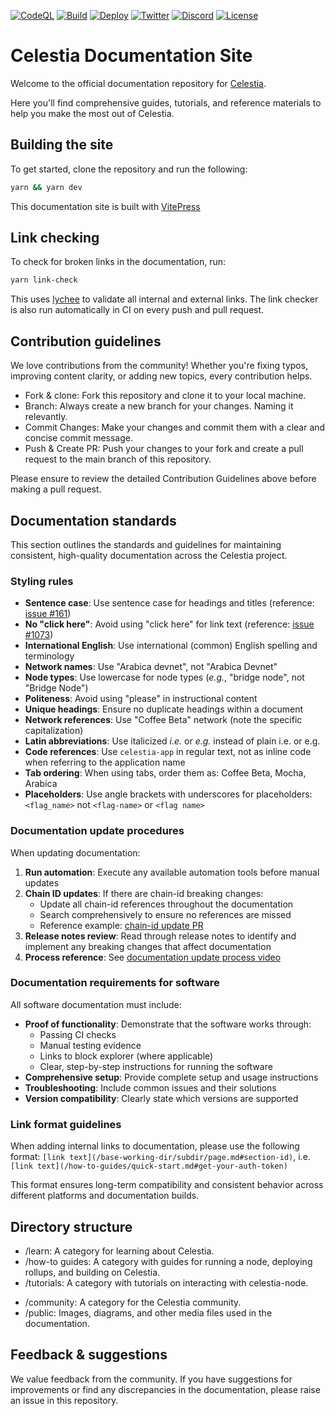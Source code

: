 [![CodeQL](https://github.com/celestiaorg/docs/actions/workflows/github-code-scanning/codeql/badge.svg)](https://github.com/celestiaorg/docs/actions/workflows/github-code-scanning/codeql)
[![Build](https://github.com/celestiaorg/docs/actions/workflows/build.yml/badge.svg)](https://github.com/celestiaorg/docs/actions/workflows/build.yml)
[![Deploy](https://github.com/celestiaorg/docs/actions/workflows/deploy.yml/badge.svg)](https://github.com/celestiaorg/docs/actions/workflows/deploy.yml)
[![Twitter](https://img.shields.io/twitter/follow/celestia)](https://x.com/celestia)
[![Discord](https://img.shields.io/discord/638338779505229824)](https://discord.com/invite/celestiacommunity)
[![License](https://img.shields.io/badge/License-Apache2.0-green.svg)](https://www.apache.org/licenses/LICENSE-2.0)

# Celestia Documentation Site

Welcome to the official documentation repository for [Celestia](https://celestia.org/).

Here you'll find comprehensive guides, tutorials, and reference materials
to help you make the most out of Celestia.

## Building the site

To get started, clone the repository and run the following:

```bash
yarn && yarn dev
```

This documentation site is built with [VitePress](https://vitepress.dev)

## Link checking

To check for broken links in the documentation, run:

```bash
yarn link-check
```

This uses [lychee](https://lychee.cli.rs/) to validate all internal and
external links.
The link checker is also run automatically in CI on every push and pull request.

## Contribution guidelines

We love contributions from the community! Whether you're fixing typos,
improving content clarity, or adding new topics, every contribution helps.

- Fork & clone: Fork this repository and clone it to your local machine.
- Branch: Always create a new branch for your changes. Naming it relevantly.
- Commit Changes: Make your changes and commit them with a clear and concise
  commit message.
- Push & Create PR: Push your changes to your fork and create a pull request
  to the main branch of this repository.

Please ensure to review the detailed Contribution Guidelines above before
making a pull request.

## Documentation standards

This section outlines the standards and guidelines for maintaining
consistent, high-quality documentation across the Celestia project.

### Styling rules

- **Sentence case**: Use sentence case for headings and titles
  (reference: [issue #161](https://github.com/celestiaorg/docs/issues/161))
- **No "click here"**: Avoid using "click here" for link text
  (reference: [issue #1073](https://github.com/celestiaorg/docs/issues/1073))
- **International English**: Use international (common) English spelling
  and terminology
- **Network names**: Use "Arabica devnet", not "Arabica Devnet"
- **Node types**: Use lowercase for node types (_e.g._, "bridge node",
  not "Bridge Node")
- **Politeness**: Avoid using "please" in instructional content
- **Unique headings**: Ensure no duplicate headings within a document
- **Network references**: Use "Coffee Beta" network (note the specific
  capitalization)
- **Latin abbreviations**: Use italicized _i.e._ or _e.g._ instead of
  plain i.e. or e.g.
- **Code references**: Use `celestia-app` in regular text, not as inline
  code when referring to the application name
- **Tab ordering**: When using tabs, order them as: Coffee Beta, Mocha,
  Arabica
- **Placeholders**: Use angle brackets with underscores for placeholders:
  `<flag_name>` not `<flag-name>` or `<flag name>`

### Documentation update procedures

When updating documentation:

1. **Run automation**: Execute any available automation tools before
   manual updates
2. **Chain ID updates**: If there are chain-id breaking changes:
   - Update all chain-id references throughout the documentation
   - Search comprehensively to ensure no references are missed
   - Reference example: [chain-id update PR](https://github.com/celestiaorg/docs/pull/857/files#diff-7c3322aa40bebbde7be394c354f900d6b5606eabbd03ac0d661f7565fcadcb70)
3. **Release notes review**: Read through release notes to identify and
   implement any breaking changes that affect documentation
4. **Process reference**: See [documentation update process video](https://www.loom.com/share/0d6897939b654b60b766887b37f86790)

### Documentation requirements for software

All software documentation must include:

- **Proof of functionality**: Demonstrate that the software works through:
  - Passing CI checks
  - Manual testing evidence
  - Links to block explorer (where applicable)
  - Clear, step-by-step instructions for running the software
- **Comprehensive setup**: Provide complete setup and usage instructions
- **Troubleshooting**: Include common issues and their solutions
- **Version compatibility**: Clearly state which versions are supported

### Link format guidelines

When adding internal links to documentation, please use the following format:
`[link text](/base-working-dir/subdir/page.md#section-id)`, i.e. `[link text](/how-to-guides/quick-start.md#get-your-auth-token)`

This format ensures long-term compatibility and consistent behavior across
different platforms and documentation builds.

## Directory structure

- /learn: A category for learning about Celestia.
- /how-to guides: A category with guides for running a node, deploying
  rollups, and building on Celestia.
- /tutorials: A category with tutorials on interacting with celestia-node.
<!-- * /guides [WIP]: In-depth articles that cover specific topics in detail. -->
- /community: A category for the Celestia community.
- /public: Images, diagrams, and other media files used in the documentation.

## Feedback & suggestions

We value feedback from the community. If you have suggestions for improvements
or find any discrepancies in the documentation, please raise an issue in this
repository.
